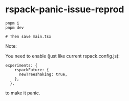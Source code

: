 # rspack-panic-issue-reprod

```
pnpm i
pnpm dev

# Then save main.tsx
```

Note:

You need to enable (just like current rspack.config.js): 

```
experiments: {
    rspackFuture: {
      newTreeshaking: true,
    },
  },
```

to make it panic.